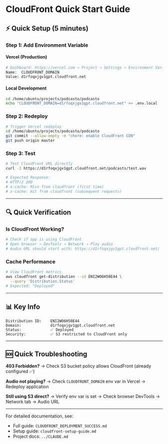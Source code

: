 # CloudFront Quick Start Guide

## ⚡ Quick Setup (5 minutes)

### Step 1: Add Environment Variable

#### Vercel (Production)
```bash
# Dashboard: https://vercel.com → Project → Settings → Environment Variables
Name:  CLOUDFRONT_DOMAIN
Value: d1rfoqxjgv1gpt.cloudfront.net
```

#### Local Development
```bash
cd /home/ubuntu/projects/podcasto/podcasto
echo "CLOUDFRONT_DOMAIN=d1rfoqxjgv1gpt.cloudfront.net" >> .env.local
```

### Step 2: Redeploy

```bash
# Trigger Vercel redeploy
cd /home/ubuntu/projects/podcasto/podcasto
git commit --allow-empty -m "chore: enable CloudFront CDN"
git push origin master
```

### Step 3: Test

```bash
# Test CloudFront URL directly
curl -I https://d1rfoqxjgv1gpt.cloudfront.net/podcasts/test.wav

# Expected Response:
# HTTP/2 200
# x-cache: Miss from cloudfront (first time)
# x-cache: Hit from cloudfront (subsequent requests)
```

---

## 🔍 Quick Verification

### Is CloudFront Working?
```bash
# Check if app is using CloudFront
# Open browser → DevTools → Network → Play audio
# Audio URL should start with: https://d1rfoqxjgv1gpt.cloudfront.net/
```

### Cache Performance
```bash
# View CloudFront metrics
aws cloudfront get-distribution --id ENI2WO6H50E44 \
  --query 'Distribution.Status'
# Expected: "Deployed"
```

---

## 📊 Key Info

```
Distribution ID:    ENI2WO6H50E44
Domain:             d1rfoqxjgv1gpt.cloudfront.net
Status:             ✅ Deployed
Security:           ✅ S3 restricted to CloudFront only
```

---

## 🆘 Quick Troubleshooting

**403 Forbidden?**
→ Check S3 bucket policy allows CloudFront (already configured ✅)

**Audio not playing?**
→ Check `CLOUDFRONT_DOMAIN` env var in Vercel
→ Redeploy application

**Still using S3 direct?**
→ Verify env var is set
→ Check browser DevTools → Network tab → Audio URL

---

For detailed documentation, see:
- Full guide: `CLOUDFRONT_DEPLOYMENT_SUCCESS.md`
- Setup guide: `cloudfront-setup-guide.md`
- Project docs: `../CLAUDE.md`
